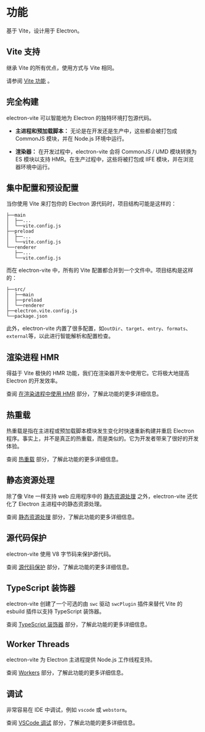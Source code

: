 # 功能

基于 Vite，设计用于 Electron。

## Vite 支持

继承 Vite 的所有优点，使用方式与 Vite 相同。

请参阅 [Vite 功能](https://cn.vitejs.dev/guide/features.html) 。

## 完全构建

electron-vite 可以智能地为 Electron 的独特环境打包源代码。

- **主进程和预加载脚本：** 无论是在开发还是生产中，这些都会被打包成 CommonJS 模块，并在 Node.js 环境中运行。

- **渲染器：** 在开发过程中，electron-vite 会将 CommonJS / UMD 模块转换为 ES 模块以支持 HMR。在生产过程中，这些将被打包成 IIFE 模块，并在浏览器环境中运行。

## 集中配置和预设配置

当你使用 Vite 来打包你的 Electron 源代码时，项目结构可能是这样的：

```
├──main
│  ├──...
│  └──vite.config.js
├──preload
│  ├──...
│  └──vite.config.js
└──renderer
   ├──...
   └──vite.config.js
```

而在 electron-vite 中，所有的 Vite 配置都合并到一个文件中。项目结构是这样的：

```
├──src/
│  ├──main
│  ├──preload
│  └──renderer
├──electron.vite.config.js
└──package.json
```

此外，electron-vite 内置了很多配置，如`outDir`、`target`、`entry`、`formats`、`external`等，以此进行智能解析和配置检查。

## 渲染进程 HMR

得益于 Vite 极快的 HMR 功能，我们在渲染器开发中使用它。它将极大地提高 Electron 的开发效率。

查阅 [在渲染进程中使用 HMR](/guide/hmr) 部分，了解此功能的更多详细信息。

## 热重载

热重载是指在主进程或预加载脚本模块发生变化时快速重新构建并重启 Electron 程序。事实上，并不是真正的热重载，而是类似的。它为开发者带来了很好的开发体验。

查阅 [热重载](/guide/hot-reloading) 部分，了解此功能的更多详细信息。

## 静态资源处理

除了像 Vite 一样支持 web 应用程序中的 [静态资源处理](https://vitejs.dev/guide/assets.html) 之外，electron-vite 还优化了 Electron 主进程中的静态资源处理。

查阅 [静态资源处理](/guide/assets) 部分，了解此功能的更多详细信息。

## 源代码保护

electron-vite 使用 V8 字节码来保护源代码。

查阅 [源代码保护](/guide/source-code-protection) 部分，了解此功能的更多详细信息。

## TypeScript 装饰器

electron-vite 创建了一个可选的由 `swc` 驱动 `swcPlugin` 插件来替代 Vite 的 esbuild 插件以支持 TypeScript 装饰器。

查阅 [TypeScript 装饰器](/guide/typescript-decorator) 部分，了解此功能的更多详细信息。

## Worker Threads

electron-vite 为 Electron 主进程提供 Node.js 工作线程支持。

查阅 [Workers](/guide/worker) 部分，了解此功能的更多详细信息。

## 调试

非常容易在 IDE 中调试，例如 `vscode` 或 `webstorm`。

查阅 [VSCode 调试](/guide/debugging) 部分，了解此功能的更多详细信息。
